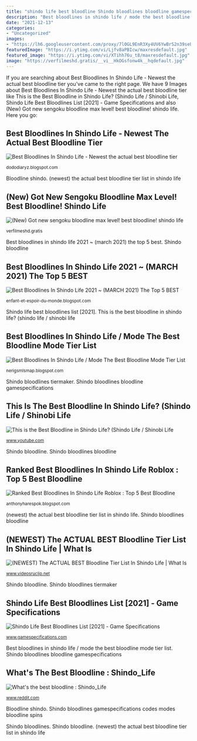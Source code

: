```yaml
---
title: "shindo life best bloodline Shindo bloodlines bloodline gamespecifications"
description: "Best bloodlines in shindo life / mode the best bloodline mode tier list"
date: "2021-12-13"
categories:
- "Uncategorized"
images:
- "https://lh6.googleusercontent.com/proxy/7l0GL9EnR3Xy4UV6YwBrS2n39seU-TqzS8PfaMD02dZ8b-iO4QtaC9fJaNUDRT0Wbc4aSSYe7x7ylFHljck3lMIMf2k-AwmgUcB730Gv9-i1xxUpooGLI_koHgXK6g9lYtngVrV23pKEcofsuwEydPDudNsbFWdR8k5TOHLMhiecmIDImKBXHexvLJ0sSY770x-7ZlDQeqaUWbCDgf5T6X_KJQhVlgyh2qg89bu43kLjLTxWT5jqCnPmGA=w1200-h630-p-k-no-nu"
featuredImage: "https://i.ytimg.com/vi/Ljfv8aPBIcw/maxresdefault.jpg"
featured_image: "https://i.ytimg.com/vi/XTihh76u_t8/maxresdefault.jpg"
image: "https://verfilmeshd.gratis/__vi__HkOGsfonw4k__hqdefault.jpg"
---
```


If you are searching about Best Bloodlines In Shindo Life - Newest the actual best bloodline tier you've came to the right page. We have 9 Images about Best Bloodlines In Shindo Life - Newest the actual best bloodline tier like This is the Best Bloodline in Shindo Life? (Shindo Life / Shinobi Life, Shindo Life Best Bloodlines List [2021] - Game Specifications and also (New) Got new sengoku bloodline max level! best bloodline! shindo life. Here you go:

## Best Bloodlines In Shindo Life - Newest The Actual Best Bloodline Tier

![Best Bloodlines In Shindo Life - Newest the actual best bloodline tier](https://i.ytimg.com/vi/84TaRoUfwvQ/maxresdefault.jpg "Shindo bloodline")

<small>dododiaryz.blogspot.com</small>

Bloodline shindo. (newest) the actual best bloodline tier list in shindo life

## (New) Got New Sengoku Bloodline Max Level! Best Bloodline! Shindo Life

![(New) Got new sengoku bloodline max level! best bloodline! shindo life](https://verfilmeshd.gratis/__vi__HkOGsfonw4k__hqdefault.jpg "Shindo bloodline")

<small>verfilmeshd.gratis</small>

Best bloodlines in shindo life 2021 ~ (march 2021) the top 5 best. Shindo bloodline

## Best Bloodlines In Shindo Life 2021 ~ (MARCH 2021) The Top 5 BEST

![Best Bloodlines In Shindo Life 2021 ~ (MARCH 2021) The Top 5 BEST](https://lh6.googleusercontent.com/proxy/7l0GL9EnR3Xy4UV6YwBrS2n39seU-TqzS8PfaMD02dZ8b-iO4QtaC9fJaNUDRT0Wbc4aSSYe7x7ylFHljck3lMIMf2k-AwmgUcB730Gv9-i1xxUpooGLI_koHgXK6g9lYtngVrV23pKEcofsuwEydPDudNsbFWdR8k5TOHLMhiecmIDImKBXHexvLJ0sSY770x-7ZlDQeqaUWbCDgf5T6X_KJQhVlgyh2qg89bu43kLjLTxWT5jqCnPmGA=w1200-h630-p-k-no-nu "Shindo bloodlines bloodline gamespecifications")

<small>enfant-et-espoir-du-monde.blogspot.com</small>

Shindo life best bloodlines list [2021]. This is the best bloodline in shindo life? (shindo life / shinobi life

## Best Bloodlines In Shindo Life / Mode The Best Bloodline Mode Tier List

![Best Bloodlines In Shindo Life / Mode The Best Bloodline Mode Tier List](https://lh6.googleusercontent.com/proxy/Nc_LvScR-Q1F_kgcdxYvhhA4Gdhi-JirQz_bFeiNfapQS6QP3Dn62RKswUTW2cxVv8zOCgdPOMXn44H5_bMWec-5NGRNEi8NYvP6s_otLEMRaqNanYTPirv-b1ylDpSFWkf_8UocMxwzw6al5s_ykM9ePOCwzZv5ZJO8GGHS=w1200-h630-p-k-no-nu "Best bloodlines in shindo life / mode the best bloodline mode tier list")

<small>nerigsmlsmap.blogspot.com</small>

Shindo bloodlines tiermaker. Shindo bloodlines bloodline gamespecifications

## This Is The Best Bloodline In Shindo Life? (Shindo Life / Shinobi Life

![This is the Best Bloodline in Shindo Life? (Shindo Life / Shinobi Life](https://i.ytimg.com/vi/Ljfv8aPBIcw/maxresdefault.jpg "Best bloodlines in shindo life / mode the best bloodline mode tier list")

<small>www.youtube.com</small>

Shindo bloodline. Shindo bloodlines bloodline

## Ranked Best Bloodlines In Shindo Life Roblox : Top 5 Best Bloodline

![Ranked Best Bloodlines In Shindo Life Roblox : Top 5 Best Bloodline](https://i.ytimg.com/vi/XTihh76u_t8/maxresdefault.jpg "Best bloodlines in shindo life 2021 ~ (march 2021) the top 5 best")

<small>anthonyharespok.blogspot.com</small>

(newest) the actual best bloodline tier list in shindo life. Shindo bloodlines bloodline

## (NEWEST) The ACTUAL BEST Bloodline Tier List In Shindo Life | What Is

![(NEWEST) The ACTUAL BEST Bloodline Tier List In Shindo Life | What Is](https://i.ytimg.com/vi/yF9j6r-rWsQ/hqdefault.jpg "Bloodline shindo")

<small>www.videosruclip.net</small>

Shindo bloodline. Shindo bloodlines tiermaker

## Shindo Life Best Bloodlines List [2021] - Game Specifications

![Shindo Life Best Bloodlines List [2021] - Game Specifications](https://www.gamespecifications.com/wp-content/uploads/2021/07/Clan-Shindo-Life-Best-Bloodlines.jpg "(new) got new sengoku bloodline max level! best bloodline! shindo life")

<small>www.gamespecifications.com</small>

Best bloodlines in shindo life / mode the best bloodline mode tier list. Shindo bloodlines bloodline gamespecifications

## What&#039;s The Best Bloodline : Shindo_Life

![What&#039;s the best bloodline : Shindo_Life](https://preview.redd.it/9erq9lr9i4e61.jpg?width=640&amp;height=853&amp;crop=smart&amp;auto=webp&amp;s=1bf2c313dcdef2a2279184342dd61ec3a38f23a3 "Best bloodlines in shindo life")

<small>www.reddit.com</small>

Bloodline shindo. Shindo bloodlines gamespecifications codes modes bloodline spins

Shindo bloodlines. Shindo bloodline. (newest) the actual best bloodline tier list in shindo life
